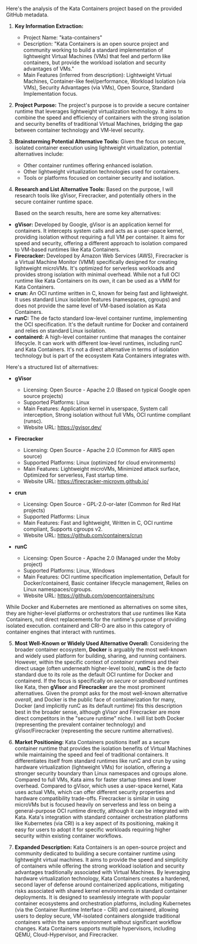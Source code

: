 Here's the analysis of the Kata Containers project based on the provided GitHub metadata.

1.  **Key Information Extraction:**
    *   Project Name: "kata-containers"
    *   Description: "Kata Containers is an open source project and community working to build a standard implementation of lightweight Virtual Machines (VMs) that feel and perform like containers, but provide the workload isolation and security advantages of VMs."
    *   Main Features (inferred from description): Lightweight Virtual Machines, Container-like feel/performance, Workload Isolation (via VMs), Security Advantages (via VMs), Open Source, Standard Implementation focus.

2.  **Project Purpose:**
    The project's purpose is to provide a secure container runtime that leverages lightweight virtualization technology. It aims to combine the speed and efficiency of containers with the strong isolation and security benefits of traditional Virtual Machines, bridging the gap between container technology and VM-level security.

3.  **Brainstorming Potential Alternative Tools:**
    Given the focus on secure, isolated container execution using lightweight virtualization, potential alternatives include:
    *   Other container runtimes offering enhanced isolation.
    *   Other lightweight virtualization technologies used for containers.
    *   Tools or platforms focused on container security and isolation.

4.  **Research and List Alternative Tools:**
    Based on the purpose, I will research tools like gVisor, Firecracker, and potentially others in the secure container runtime space.

    Based on the search results, here are some key alternatives:

*   **gVisor:** Developed by Google, gVisor is an application kernel for containers. It intercepts system calls and acts as a user-space kernel, providing isolation without requiring a full VM per container. It aims for speed and security, offering a different approach to isolation compared to VM-based runtimes like Kata Containers.
*   **Firecracker:** Developed by Amazon Web Services (AWS), Firecracker is a Virtual Machine Monitor (VMM) specifically designed for creating lightweight microVMs. It's optimized for serverless workloads and provides strong isolation with minimal overhead. While not a full OCI runtime like Kata Containers on its own, it can be used as a VMM for Kata Containers.
*   **crun:** An OCI runtime written in C, known for being fast and lightweight. It uses standard Linux isolation features (namespaces, cgroups) and does not provide the same level of VM-based isolation as Kata Containers.
*   **runC:** The de facto standard low-level container runtime, implementing the OCI specification. It's the default runtime for Docker and containerd and relies on standard Linux isolation.
*   **containerd:** A high-level container runtime that manages the container lifecycle. It can work with different low-level runtimes, including runC and Kata Containers. It's not a direct alternative in terms of isolation technology but is part of the ecosystem Kata Containers integrates with.

Here's a structured list of alternatives:

*   **gVisor**
    *   Licensing: Open Source - Apache 2.0 (Based on typical Google open source projects)
    *   Supported Platforms: Linux
    *   Main Features: Application kernel in userspace, System call interception, Strong isolation without full VMs, OCI runtime compliant (runsc).
    *   Website URL: https://gvisor.dev/

*   **Firecracker**
    *   Licensing: Open Source - Apache 2.0 (Common for AWS open source)
    *   Supported Platforms: Linux (optimized for cloud environments)
    *   Main Features: Lightweight microVMs, Minimized attack surface, Optimized for serverless, Fast startup time.
    *   Website URL: https://firecracker-microvm.github.io/

*   **crun**
    *   Licensing: Open Source - GPL-2.0-or-later (Common for Red Hat projects)
    *   Supported Platforms: Linux
    *   Main Features: Fast and lightweight, Written in C, OCI runtime compliant, Supports cgroups v2.
    *   Website URL: https://github.com/containers/crun

*   **runC**
    *   Licensing: Open Source - Apache 2.0 (Managed under the Moby project)
    *   Supported Platforms: Linux, Windows
    *   Main Features: OCI runtime specification implementation, Default for Docker/containerd, Basic container lifecycle management, Relies on Linux namespaces/cgroups.
    *   Website URL: https://github.com/opencontainers/runc

While Docker and Kubernetes are mentioned as alternatives on some sites, they are higher-level platforms or orchestrators that *use* runtimes like Kata Containers, not direct replacements for the runtime's purpose of providing isolated execution. containerd and CRI-O are also in this category of container engines that interact with runtimes.

5.  **Most Well-Known or Widely Used Alternative Overall:**
    Considering the broader container ecosystem, **Docker** is arguably the most well-known and widely used platform for building, sharing, and running containers. However, within the specific context of *container runtimes* and their direct usage (often underneath higher-level tools), **runC** is the de facto standard due to its role as the default OCI runtime for Docker and containerd. If the focus is specifically on *secure* or *sandboxed* runtimes like Kata, then **gVisor** and **Firecracker** are the most prominent alternatives. Given the prompt asks for the most well-known alternative *overall*, and Docker is the public face of containerization for many, Docker (and implicitly runC as its default runtime) fits this description best in the broader sense, although gVisor and Firecracker are more direct competitors in the "secure runtime" niche. I will list both Docker (representing the prevalent container technology) and gVisor/Firecracker (representing the secure runtime alternatives).

6.  **Market Positioning:**
    Kata Containers positions itself as a secure container runtime that provides the isolation benefits of Virtual Machines while maintaining the speed and feel of traditional containers. It differentiates itself from standard runtimes like runC and crun by using hardware virtualization (lightweight VMs) for isolation, offering a stronger security boundary than Linux namespaces and cgroups alone. Compared to full VMs, Kata aims for faster startup times and lower overhead. Compared to gVisor, which uses a user-space kernel, Kata uses actual VMs, which can offer different security properties and hardware compatibility trade-offs. Firecracker is similar in using microVMs but is focused heavily on serverless and less on being a general-purpose OCI runtime directly, although it can be integrated with Kata. Kata's integration with standard container orchestration platforms like Kubernetes (via CRI) is a key aspect of its positioning, making it easy for users to adopt it for specific workloads requiring higher security within existing container workflows.

7.  **Expanded Description:**
    Kata Containers is an open-source project and community dedicated to building a secure container runtime using lightweight virtual machines. It aims to provide the speed and simplicity of containers while offering the strong workload isolation and security advantages traditionally associated with Virtual Machines. By leveraging hardware virtualization technology, Kata Containers creates a hardened, second layer of defense around containerized applications, mitigating risks associated with shared kernel environments in standard container deployments. It is designed to seamlessly integrate with popular container ecosystems and orchestration platforms, including Kubernetes (via the Container Runtime Interface - CRI) and containerd, allowing users to deploy secure, VM-isolated containers alongside traditional containers within the same environment without significant workflow changes. Kata Containers supports multiple hypervisors, including QEMU, Cloud-Hypervisor, and Firecracker.